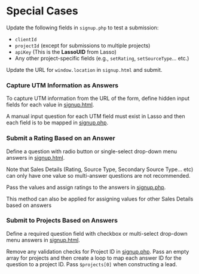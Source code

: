 <h1>Special Cases</h1>

<p>Update the following fields in <code>signup.php</code> to test a submission:</p>
<ul>
<li><code>clientId</code></li>
<li><code>projectId</code> (except for submissions to multiple projects)</li>
<li><code>apiKey</code> (This is the <b>LassoUID</b> from Lasso)</li>
<li>Any other project-specific fields (e.g., <code>setRating</code>, <code>setSourceType</code>... etc.)</li>
</ul>

<p> Update the URL for <code>window.location</code> in <code>signup.html</code> and submit.</p>

<h3><a name="answer-utm">Capture UTM Information as Answers</a></h3>
<p>To capture UTM information from the URL of the form, define hidden input fields for each value in <a href="https://github.com/eci-lasso/special-cases/blob/main/utm-answers/signup.html">signup.html</a>.</p>
<p>A manual input question for each UTM field must exist in Lasso and then each field is to be mapped in <a href="https://github.com/eci-lasso/special-cases/blob/main/utm-answers/signup.php">signup.php</a>.</p>

<h3><a name="answer-rating">Submit a Rating Based on an Answer</a></h3>
<p>Define a question with radio button or single-select drop-down menu answers in <a href="https://github.com/eci-lasso/special-cases/blob/main/answer-based-rating/signup.html">signup.html</a>.</p>
<p>Note that Sales Details (Rating, Source Type, Secondary Source Type... etc) can only have one value so multi-answer questions are not recommended.</p>
<p>Pass the values and assign ratings to the answers in <a href="https://github.com/eci-lasso/special-cases/blob/main/answer-based-rating/signup.php">signup.php</a>.</p>
<p>This method can also be applied for assigning values for other Sales Details based on answers</p>

<h3><a name="answer-project">Submit to Projects Based on Answers</a></h3>
<p>Define a required question field with checkbox or multi-select drop-down menu answers in <a href="https://github.com/eci-lasso/special-cases/blob/main/answer-based-projects/signup.html">signup.html</a>.</p>
<p>Remove any validation checks for Project ID in <a href="https://github.com/eci-lasso/special-cases/blob/main/answer-based-projects/signup.php">signup.php</a>. Pass an empty array for projects and then create a loop to map each answer ID for the question to a project ID. Pass <code>$projects[0]</code> when constructing a lead.</p>
